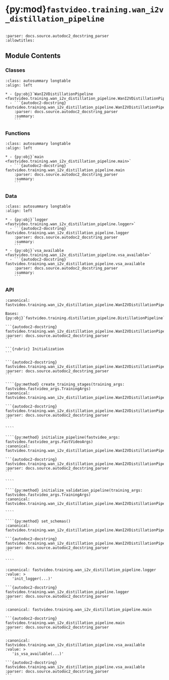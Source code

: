 # {py:mod}`fastvideo.training.wan_i2v_distillation_pipeline`

```{py:module} fastvideo.training.wan_i2v_distillation_pipeline
```

```{autodoc2-docstring} fastvideo.training.wan_i2v_distillation_pipeline
:parser: docs.source.autodoc2_docstring_parser
:allowtitles:
```

## Module Contents

### Classes

````{list-table}
:class: autosummary longtable
:align: left

* - {py:obj}`WanI2VDistillationPipeline <fastvideo.training.wan_i2v_distillation_pipeline.WanI2VDistillationPipeline>`
  - ```{autodoc2-docstring} fastvideo.training.wan_i2v_distillation_pipeline.WanI2VDistillationPipeline
    :parser: docs.source.autodoc2_docstring_parser
    :summary:
    ```
````

### Functions

````{list-table}
:class: autosummary longtable
:align: left

* - {py:obj}`main <fastvideo.training.wan_i2v_distillation_pipeline.main>`
  - ```{autodoc2-docstring} fastvideo.training.wan_i2v_distillation_pipeline.main
    :parser: docs.source.autodoc2_docstring_parser
    :summary:
    ```
````

### Data

````{list-table}
:class: autosummary longtable
:align: left

* - {py:obj}`logger <fastvideo.training.wan_i2v_distillation_pipeline.logger>`
  - ```{autodoc2-docstring} fastvideo.training.wan_i2v_distillation_pipeline.logger
    :parser: docs.source.autodoc2_docstring_parser
    :summary:
    ```
* - {py:obj}`vsa_available <fastvideo.training.wan_i2v_distillation_pipeline.vsa_available>`
  - ```{autodoc2-docstring} fastvideo.training.wan_i2v_distillation_pipeline.vsa_available
    :parser: docs.source.autodoc2_docstring_parser
    :summary:
    ```
````

### API

`````{py:class} WanI2VDistillationPipeline(model_path: str, fastvideo_args: fastvideo.fastvideo_args.TrainingArgs, required_config_modules: list[str] | None = None, loaded_modules: dict[str, torch.nn.Module] | None = None)
:canonical: fastvideo.training.wan_i2v_distillation_pipeline.WanI2VDistillationPipeline

Bases: {py:obj}`fastvideo.training.distillation_pipeline.DistillationPipeline`

```{autodoc2-docstring} fastvideo.training.wan_i2v_distillation_pipeline.WanI2VDistillationPipeline
:parser: docs.source.autodoc2_docstring_parser
```

```{rubric} Initialization
```

```{autodoc2-docstring} fastvideo.training.wan_i2v_distillation_pipeline.WanI2VDistillationPipeline.__init__
:parser: docs.source.autodoc2_docstring_parser
```

````{py:method} create_training_stages(training_args: fastvideo.fastvideo_args.TrainingArgs)
:canonical: fastvideo.training.wan_i2v_distillation_pipeline.WanI2VDistillationPipeline.create_training_stages

```{autodoc2-docstring} fastvideo.training.wan_i2v_distillation_pipeline.WanI2VDistillationPipeline.create_training_stages
:parser: docs.source.autodoc2_docstring_parser
```

````

````{py:method} initialize_pipeline(fastvideo_args: fastvideo.fastvideo_args.FastVideoArgs)
:canonical: fastvideo.training.wan_i2v_distillation_pipeline.WanI2VDistillationPipeline.initialize_pipeline

```{autodoc2-docstring} fastvideo.training.wan_i2v_distillation_pipeline.WanI2VDistillationPipeline.initialize_pipeline
:parser: docs.source.autodoc2_docstring_parser
```

````

````{py:method} initialize_validation_pipeline(training_args: fastvideo.fastvideo_args.TrainingArgs)
:canonical: fastvideo.training.wan_i2v_distillation_pipeline.WanI2VDistillationPipeline.initialize_validation_pipeline

````

````{py:method} set_schemas()
:canonical: fastvideo.training.wan_i2v_distillation_pipeline.WanI2VDistillationPipeline.set_schemas

```{autodoc2-docstring} fastvideo.training.wan_i2v_distillation_pipeline.WanI2VDistillationPipeline.set_schemas
:parser: docs.source.autodoc2_docstring_parser
```

````

`````

````{py:data} logger
:canonical: fastvideo.training.wan_i2v_distillation_pipeline.logger
:value: >
   'init_logger(...)'

```{autodoc2-docstring} fastvideo.training.wan_i2v_distillation_pipeline.logger
:parser: docs.source.autodoc2_docstring_parser
```

````

````{py:function} main(args) -> None
:canonical: fastvideo.training.wan_i2v_distillation_pipeline.main

```{autodoc2-docstring} fastvideo.training.wan_i2v_distillation_pipeline.main
:parser: docs.source.autodoc2_docstring_parser
```
````

````{py:data} vsa_available
:canonical: fastvideo.training.wan_i2v_distillation_pipeline.vsa_available
:value: >
   'is_vsa_available(...)'

```{autodoc2-docstring} fastvideo.training.wan_i2v_distillation_pipeline.vsa_available
:parser: docs.source.autodoc2_docstring_parser
```

````
